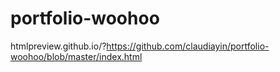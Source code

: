 # portfolio-woohoo
htmlpreview.github.io/?https://github.com/claudiayin/portfolio-woohoo/blob/master/index.html